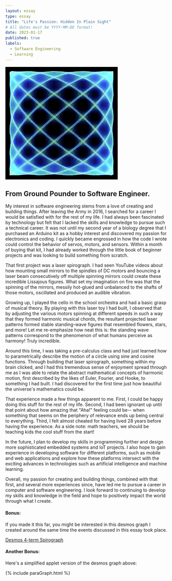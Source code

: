```yaml
---
layout: essay
type: essay
title: "Life's Passion: Hidden In Plain Sight"
# All dates must be YYYY-MM-DD format!
date: 2023-01-17
published: true
labels:
  - Software Engineering
  - Learning
---
```


<img width="350px" class="rounded float-start pe-4" src="../img/essayPics/lissajous.jpeg">

## From Ground Pounder to Software Engineer.
My interest in software engineering stems from a love of creating and building things.  After leaving the Army in 2016, I searched for a career I would be satisfied with for the rest of my life.  I had always been fascinated by technology but felt that I lacked the skills and knowledge to pursue such a technical career.  It was not until my second year of a biology degree that I purchased an Arduino kit as a hobby interest and discovered my passion for electronics and coding.  I quickly became engrossed in how the code I wrote could control the behavior of servos, motors, and sensors.  Within a month of buying that kit, I had already worked through the little book of beginner projects and was looking to build something from scratch.

That first project was a laser spirograph.  I had seen YouTube videos about how mounting small mirrors to the spindles of DC motors and bouncing a laser beam consecutively off multiple spinning mirrors could create these incredible Lissajous figures.  What set my imagination on fire was that the spinning of the mirrors, messily hot-glued and unbalanced to the shafts of those motors, oscillated and produced an audible vibration.

Growing up, I played the cello in the school orchestra and had a basic grasp of musical theory.  By playing with this laser toy I had built, I observed that by adjusting the various motors spinning at different speeds in such a way that they formed harmonic musical chords, the resultant projected laser patterns formed stable standing-wave figures that resembled flowers, stars, and more!  Let me re-emphasize how neat this is: the standing wave patterns correspond to the phenomenon of what humans perceive as harmony!  Truly incredible.

Around this time, I was taking a pre-calculus class and had just learned how to parametrically describe the motion of a circle using sine and cosine functions.  Through building that laser spirograph, something within my brain clicked, and I had this tremendous sense of enjoyment spread through me as I was able to relate the abstract mathematical concepts of harmonic motion, first described by the likes of Euler, Fourier, and Hooke, to something I had built.  I had discovered for the first time just how beautiful the universe's mathematics could be.

That experience made a few things apparent to me.  First, I could be happy doing this stuff for the rest of my life.  Second, I had been ignorant up until that point about how amazing that "Aha!" feeling could be-- when something that seems on the periphery of relevance ends up being central to everything.  Third, I felt almost cheated for having lived 28 years before having the experience.  As a side note: math teachers, we should be teaching kids the cool stuff from the start!

In the future, I plan to develop my skills in programming further and design more sophisticated embedded systems and IoT projects.  I also hope to gain experience in developing software for different platforms, such as mobile and web applications and explore how these platforms intersect with the exciting advances in technologies such as artificial intelligence and machine learning.

Overall, my passion for creating and building things, combined with that first, and several more experiences since, have led me to pursue a career in computer and software engineering.  I look forward to continuing to develop my skills and knowledge in the field and hope to positively impact the world through what I create.

#### Bonus: 
If you made it this far, you might be interested in this desmos graph I created around the same time the events discussed in this essay took place.

[Desmos 4-term Spirograph](https://www.desmos.com/calculator/gncahk4kea)

#### Another Bonus:
Here's a simplified applet version of the desmos graph above:

{% include paraGraph.html %}

